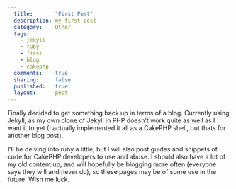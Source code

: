 ```yaml
---
  title:       "First Post"
  description: my first post
  category:    Other
  tags:
    - jekyll
    - ruby
    - first
    - blog
    - cakephp
  comments:    true
  sharing:     false
  published:   true
  layout:      post
---
```


Finally decided to get something back up in terms of a blog. Currently using Jekyll, as my own clone of Jekyll in PHP doesn't work quite as well as I want it to yet (I actually implemented it all as a CakePHP shell, but thats for another blog post).

I'll be delving into ruby a little, but I will also post guides and snippets of code for CakePHP developers to use and abuse. I should also have a lot of my old content up, and will hopefully be blogging more often (everyone says they will and never do), so these pages may be of some use in the future. Wish me luck.
